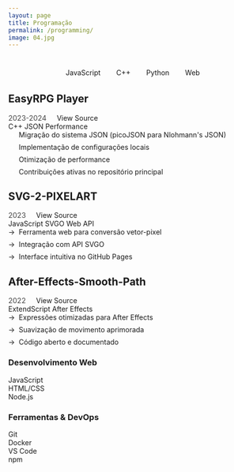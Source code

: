 ```yaml
---
layout: page
title: Programação
permalink: /programming/
image: 04.jpg
---
```


<div class="tech-stack-banner">
  <div class="tech-icon">
    <i class="icon-javascript"></i>
    <span>JavaScript</span>
  </div>
  <div class="tech-icon">
    <i class="icon-cpp"></i>
    <span>C++</span>
  </div>
  <div class="tech-icon">
    <i class="icon-python"></i>
    <span>Python</span>
  </div>
  <div class="tech-icon">
    <i class="icon-web"></i>
    <span>Web</span>
  </div>
</div>

<div class="card-grid">
  <div class="base-card featured">
    <div class="card-header">
      <h2>EasyRPG Player</h2>
      <div class="project-meta">
        <span class="date">2023-2024</span>
        <a href="https://github.com/EasyRPG/Player" class="github-link">
          <i class="icon-github"></i> View Source
        </a>
      </div>
    </div>
    <div class="card-body">
      <div class="tags">
        <span class="tag">C++</span>
        <span class="tag">JSON</span>
        <span class="tag">Performance</span>
      </div>
      <ul class="feature-list">
        <li>Migração do sistema JSON (picoJSON para Nlohmann's JSON)</li>
        <li>Implementação de configurações locais</li>
        <li>Otimização de performance</li>
        <li>Contribuições ativas no repositório principal</li>
      </ul>
    </div>
  </div>

  <div class="base-card">
    <div class="card-header">
      <h2>SVG-2-PIXELART</h2>
      <div class="project-meta">
        <span class="date">2023</span>
        <a href="#" class="github-link">
          <i class="icon-github"></i> View Source
        </a>
      </div>
    </div>
    <div class="card-body">
      <div class="tags">
        <span class="tag">JavaScript</span>
        <span class="tag">SVGO</span>
        <span class="tag">Web API</span>
      </div>
      <ul class="feature-list">
        <li>Ferramenta web para conversão vetor-pixel</li>
        <li>Integração com API SVGO</li>
        <li>Interface intuitiva no GitHub Pages</li>
      </ul>
    </div>
  </div>

  <div class="base-card">
    <div class="card-header">
      <h2>After-Effects-Smooth-Path</h2>
      <div class="project-meta">
        <span class="date">2022</span>
        <a href="#" class="github-link">
          <i class="icon-github"></i> View Source
        </a>
      </div>
    </div>
    <div class="card-body">
      <div class="tags">
        <span class="tag">ExtendScript</span>
        <span class="tag">After Effects</span>
      </div>
      <ul class="feature-list">
        <li>Expressões otimizadas para After Effects</li>
        <li>Suavização de movimento aprimorada</li>
        <li>Código aberto e documentado</li>
      </ul>
    </div>
  </div>
</div>

<div class="expertise-grid">
  <div class="expertise-card">
    <h3>Desenvolvimento Web</h3>
    <div class="skill-bars">
      <div class="skill-bar">
        <span class="skill-name">JavaScript</span>
        <div class="bar-container">
          <div class="bar" style="--level: 90%"></div>
        </div>
      </div>
      <div class="skill-bar">
        <span class="skill-name">HTML/CSS</span>
        <div class="bar-container">
          <div class="bar" style="--level: 85%"></div>
        </div>
      </div>
      <div class="skill-bar">
        <span class="skill-name">Node.js</span>
        <div class="bar-container">
          <div class="bar" style="--level: 75%"></div>
        </div>
      </div>
    </div>
  </div>

  <div class="expertise-card">
    <h3>Ferramentas & DevOps</h3>
    <div class="tool-grid">
      <div class="tool-item">
        <i class="icon-git"></i>
        <span>Git</span>
      </div>
      <div class="tool-item">
        <i class="icon-docker"></i>
        <span>Docker</span>
      </div>
      <div class="tool-item">
        <i class="icon-vscode"></i>
        <span>VS Code</span>
      </div>
      <div class="tool-item">
        <i class="icon-npm"></i>
        <span>npm</span>
      </div>
    </div>
  </div>
</div>

<style>
/* Keep only page-specific styles */
.tech-stack-banner {
  display: flex;
  justify-content: center;
  gap: 2rem;
  margin: 2rem 0;
  flex-wrap: wrap;
}

.tech-icon {
  display: flex;
  flex-direction: column;
  align-items: center;
  gap: 0.5rem;
}

.tech-icon i {
  font-size: 2.5rem;
  color: var(--primary-color);
}

.project-meta {
  display: flex;
  gap: 1rem;
  align-items: center;
}

.date {
  font-size: 0.9rem;
  opacity: 0.8;
}

.github-link {
  display: flex;
  align-items: center;
  gap: 0.3rem;
  text-decoration: none;
  color: inherit;
}

.feature-list {
  list-style: none;
  padding: 0;
  margin: 0;
}

.feature-list li {
  margin-bottom: 0.5rem;
  display: flex;
  align-items: center;
  gap: 0.5rem;
}

.feature-list li::before {
  content: '→';
  color: var(--primary-color);
}

.featured .feature-list li::before {
  color: white;
}
</style>